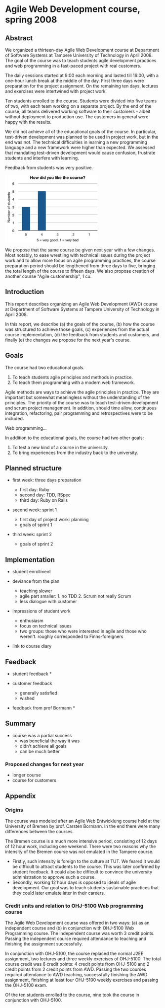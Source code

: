 Agile Web Development course, spring 2008
=========================================


Abstract
--------

We organized a thirteen-day Agile Web Development course at Department of Software Systems at Tampere University of Technology in April 2008. The goal of the course was to teach students agile development practices and web programming in a fast-paced project with real customers. 

The daily sessions started at 9:00 each morning and lasted till 16:00, with a one-hour lunch break at the middle of the day. First three days were preparation for the project assignment. On the remaining ten days, lectures and exercises were intertwined with project work. 

Ten students enrolled to the course. Students were divided into five teams of two, with each team working on a separate project. By the end of the course, all teams delivered working software to their customers - albeit without deployment to production use. The customers in general were happy with the results.

We did not achieve all of the educational goals of the course. In particular, test-driven development was planned to be used in project work, but in the end was not. The technical difficulties in learning a new programming language and a new framework were higher than expected. We assessed that mandating test-driven development would cause confusion, frustrate students and interfere with learning.

Feedback from students was very positive.

![Feedback average 4.4 where 5 = very good and 1 = very bad](charts/overall2.png "Student feedback")

We propose that the same course be given next year with a few changes. Most notably, to ease wrestling with technical issues during the project work and to allow more focus on agile programming practices, the course preparation period should be lengthened from three days to five, bringing the total length of the course to fifteen days. We also propose creation of another course "Agile customership", 1 cu.


Introduction
------------

This report describes organizing an Agile Web Development (AWD) course at Department of Software Systems at Tampere University of Technology in April 2008.

In this report, we describe (a) the goals of the course, (b) how the course was structured to achieve those goals, (c) experiences from the actual course implementation, (d) the feedback from students and customers, and finally (e) the changes we propose for the next year's course.


Goals
-----

The course had two educational goals.

1. To teach students agile principles and methods in practice. 
2. To teach them programming with a modern web framework.



Agile methods are ways to achieve the agile principles in practice. They are important but somewhat meaningless without the understanding of the principles. The priority of the course was to teach test-driven development and scrum project management. In addition, should time allow, continuous integration, refactoring, pair programming and retrospectives were to be included.

Web programming...


In addition to the educational goals, the course had two other goals: 

1. To test a new kind of a course in the university.
2. To bring experiences from the industry back to the university.




Planned structure
-----------------

* first week: three days preparation
  * first day: Ruby
  * second day: TDD, RSpec
  * third day: Ruby on Rails

* second week: sprint 1
  * first day of project work: planning
  * goals of sprint 1

* third week: sprint 2
  * goals of sprint 2

Implementation
--------------

* student enrollment

* deviance from the plan
  * teaching slower
  * agile part smaller: 1. no TDD 2. Scrum not really Scrum
  * less dialogue with customer

* impressions of student work
  * enthusiasm
  * focus on technical issues
  * two groups: those who were interested in agile and those who weren't. roughly corresponded to Finns-foreigners

* link to course diary

Feedback
--------

* student feedback
  * 

* customer feedback
  * generally satisfied
  * wished 

* feedback from prof Bormann
  * 


Summary
-------

* course was a partial success
  * was beneficial the way it was
  * didn't achieve all goals
  * can be much better

### Proposed changes for next year

* longer course
* course for customers



Appendix
--------

### Origins

The course was modeled after an Agile Web Entwicklung course held at the University of Bremen by prof. Carsten Bormann. In the end there were many differences between the courses. 

The Bremen course is a much more intensive period, consisting of 12 days of 12 hour work, including one weekend. There were two reasons why the intensity of the Bremen course was not emulated in the Tampere course.

* Firstly, such intensity is foreign to the culture at TUT. We feared it would be difficult to attract students to the course. This was later confirmed by student feedback. It could also be difficult to convince the university administration to approve such a course. 
* Secondly, working 12 hour days is opposed to ideals of agile development. Our goal was to teach students sustainable practices that they could later emulate later in their careers.

### Credit units and relation to OHJ-5100 Web programming course

The Agile Web Development course was offered in two ways: (a) as an independent course and (b) in conjunction with OHJ-5100 Web Programming course. The independent course was worth 3 credit points. Passing the independent course required attendance to teaching and finishing the assignment successfully.

In conjunction with OHJ-5100, the course replaced the normal J2EE assignment, two lectures and three weekly exercises of OHJ-5100. The total course credit was 6 credit points: 4 credit points from OHJ-5100 and 2 credit points from 2 credit points from AWD. Passing the two courses required attendance to AWD teaching, successfully finishing the AWD assignment, finishing at least four OHJ-5100 weekly exercises and passing the OHJ-5100 exam.

Of the ten students enrolled to the course, nine took the course in conjunction with OHJ-5100.

